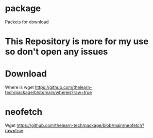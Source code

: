 # package
Packets for download

# This Repository is more for my use so don't open any issues

# Download
Where is wget https://github.com/thelearn-tech/package/blob/main/whereis?raw=true

# neofetch

Wget https://github.com/thelearn-tech/package/blob/main/neofetch?raw=true
